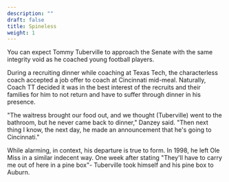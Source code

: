 ```yaml
---
description: ""
draft: false
title: Spineless 
weight: 1
---
```


You can expect Tommy Tuberville to approach the Senate with the same integrity void as he coached young football players. 

During a recruiting dinner while coaching at Texas Tech, the characterless coach accepted a job offer to coach at Cincinnati mid-meal. Naturally, Coach TT decided it was in the best interest of the recruits and their families for him to not return and have to suffer through dinner in his presence.

"The waitress brought our food out, and we thought (Tuberville) went to the bathroom, but he never came back to dinner," Danzey said. "Then next thing I know, the next day, he made an announcement that he's going to Cincinnati."

While alarming, in context, his departure is true to form. In 1998, he left Ole Miss in a similar indecent way. One week after stating "They'll have to carry me out of here in a pine box"- Tuberville took himself and his pine box to Auburn. 